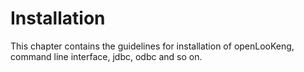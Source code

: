 

# Installation

This chapter contains the guidelines for installation of openLooKeng, command line interface, jdbc, odbc and so on. 
